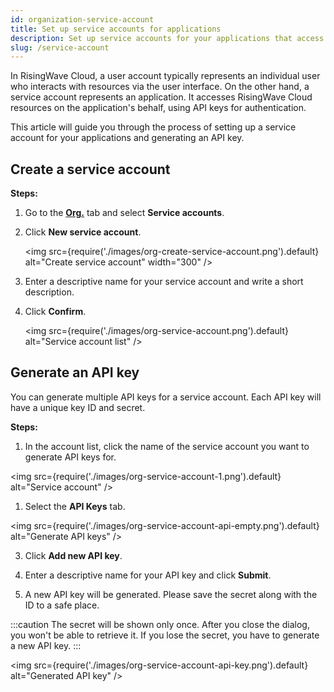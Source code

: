 ```yaml
---
id: organization-service-account
title: Set up service accounts for applications
description: Set up service accounts for your applications that access RisingWave Cloud using API keys.
slug: /service-account
---
```


In RisingWave Cloud, a user account typically represents an individual user who interacts with resources via the user interface. On the other hand, a service account represents an application. It accesses RisingWave Cloud resources on the application's behalf, using API keys for authentication.

This article will guide you through the process of setting up a service account for your applications and generating an API key.

## Create a service account

**Steps:**

1. Go to the [**Org.**](https://cloud.risingwave.com/organization/) tab and select **Service accounts**.

2. Click **New service account**.

   <img
   src={require('./images/org-create-service-account.png').default}
   alt="Create service account"
   width="300"
   />

3. Enter a descriptive name for your service account and write a short description.
  
4. Click **Confirm**. 

   <img
   src={require('./images/org-service-account.png').default}
   alt="Service account list"
   />

## Generate an API key

You can generate multiple API keys for a service account. Each API key will have a unique key ID and secret.

**Steps:**

1. In the account list, click the name of the service account you want to generate API keys for.

  <img
  src={require('./images/org-service-account-1.png').default}
  alt="Service account"
  />

1. Select the **API Keys** tab.

  <img
  src={require('./images/org-service-account-api-empty.png').default}
  alt="Generate API keys"
  />

3. Click **Add new API key**.

4. Enter a descriptive name for your API key and click **Submit**.

5. A new API key will be generated. Please save the secret along with the ID to a safe place.

  :::caution
  The secret will be shown only once. After you close the dialog, you won't be able to retrieve it. If you lose the secret, you have to generate a new API key.
  :::

  <img
  src={require('./images/org-service-account-api-key.png').default}
  alt="Generated API key"
  />
